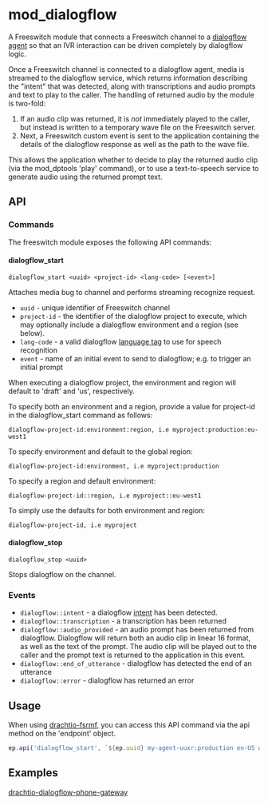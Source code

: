 # mod_dialogflow

A Freeswitch module that connects a Freeswitch channel to a [dialogflow agent](https://dialogflow.com/docs/getting-started/first-agent) so that an IVR interaction can be driven completely by dialogflow logic.

Once a Freeswitch channel is connected to a dialogflow agent, media is streamed to the dialogflow service, which returns information describing the "intent" that was detected, along with transcriptions and audio prompts and text to play to the caller.  The handling of returned audio by the module is two-fold:
1.  If an audio clip was returned, it is *not* immediately played to the caller, but instead is written to a temporary wave file on the Freeswitch server.
2.  Next, a Freeswitch custom event is sent to the application containing the details of the dialogflow response as well as the path to the wave file.

This allows the application whether to decide to play the returned audio clip (via the mod_dptools 'play' command), or to use a text-to-speech service to generate audio using the returned prompt text.

## API

### Commands
The freeswitch module exposes the following API commands:

#### dialogflow_start
```
dialogflow_start <uuid> <project-id> <lang-code> [<event>]
```
Attaches media bug to channel and performs streaming recognize request.
- `uuid` - unique identifier of Freeswitch channel
- `project-id` - the identifier of the dialogflow project to execute, which may optionally include a dialogflow environment and a region (see below).
- `lang-code` - a valid dialogflow [language tag](https://dialogflow.com/docs/reference/language) to use for speech recognition
- `event` - name of an initial event to send to dialogflow; e.g. to trigger an initial prompt

When executing a dialogflow project, the environment and region will default to 'draft' and 'us', respectively.  

To specify both an environment and a region, provide a value for project-id in the dialogflow_start command as follows:
```
dialogflow-project-id:environment:region, i.e myproject:production:eu-west1
```
To specify environment and default to the global region:
```
dialogflow-project-id:environment, i.e myproject:production
```
To specify a region and default environment:
```
dialogflow-project-id::region, i.e myproject::eu-west1
```
To simply use the defaults for both environment and region:
```
dialogflow-project-id, i.e myproject
```

#### dialogflow_stop
```
dialogflow_stop <uuid> 
```
Stops dialogflow on the channel.

### Events
* `dialogflow::intent` - a dialogflow [intent](https://dialogflow.com/docs/intents) has been detected.
* `dialogflow::transcription` - a transcription has been returned
* `dialogflow::audio_provided` - an audio prompt has been returned from dialogflow.  Dialogflow will return both an audio clip in linear 16 format, as well as the text of the prompt.  The audio clip will be played out to the caller and the prompt text is returned to the application in this event.
* `dialogflow::end_of_utterance` - dialogflow has detected the end of an utterance
* `dialogflow::error` - dialogflow has returned an error
## Usage
When using [drachtio-fsrmf](https://www.npmjs.com/package/drachtio-fsmrf), you can access this API command via the api method on the 'endpoint' object.
```js
ep.api('dialogflow_start', `${ep.uuid} my-agent-uuxr:production en-US welcome`); 
```
## Examples
[drachtio-dialogflow-phone-gateway](https://github.com/davehorton/drachtio-dialogflow-phone-gateway)
